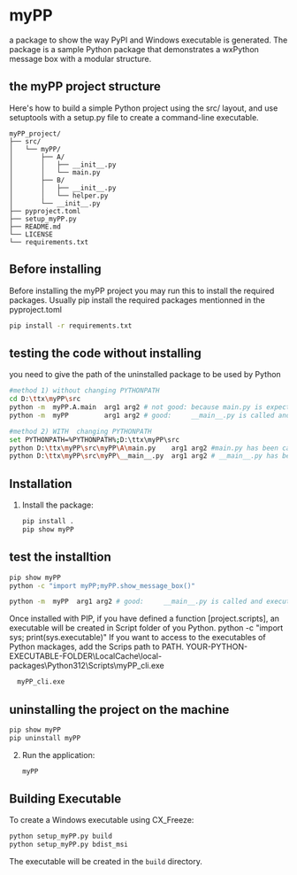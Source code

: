 # myPP
a package to show the way PyPI and Windows executable is generated.
The package is a sample Python package that demonstrates a wxPython message box with a modular structure.

## the myPP project structure 
Here's how to build a simple Python project using the src/ layout, and use setuptools with a setup.py file to create a command-line executable.
```
myPP_project/
├── src/
│   └── myPP/
│       ├── A/
│       │   ├── __init__.py
│       │   └── main.py
│       ├── B/
│       │   ├── __init__.py
│       │   └── helper.py
│       └── __init__.py
├── pyproject.toml
├── setup_myPP.py
├── README.md
└── LICENSE
└── requirements.txt
```
## Before installing
Before installing the myPP project you may run this to install the required packages.
Usually pip install the required packages mentionned in the pyproject.toml
```bash
pip install -r requirements.txt
```

## testing the code without installing

you need to give the path of the uninstalled package to be used by Python

```bash
#method 1) without changing PYTHONPATH
cd D:\ttx\myPP\src
python -m  myPP.A.main  arg1 arg2 # not good: because main.py is expected to be imported not executed 
python -m  myPP         arg1 arg2 # good:     __main__.py is called and executed

```

```bash
#method 2) WITH  changing PYTHONPATH
set PYTHONPATH=%PYTHONPATH%;D:\ttx\myPP\src
python D:\ttx\myPP\src\myPP\A\main.py    arg1 arg2 #main.py has been called
python D:\ttx\myPP\src\myPP\__main__.py  arg1 arg2 # __main__.py has been called.
```

## Installation

1. Install the package:
   ```bash
   pip install .
   pip show myPP
   ```
## test the installtion 

   ```bash
   pip show myPP
   python -c "import myPP;myPP.show_message_box()"

   python -m  myPP  arg1 arg2 # good:     __main__.py is called and executed

   ```
   Once installed with PIP, if you have defined a function  [project.scripts], 
   an executable will be created in Script folder of you Python.
   python -c "import sys; print(sys.executable)"
   If you want to access to the executables of Python mackages, add the Scrips path to PATH.
   YOUR-PYTHON-EXECUTABLE-FOLDER\LocalCache\local-packages\Python312\Scripts\myPP_cli.exe 

   ```bash
     myPP_cli.exe
   ```

## uninstalling the project on the machine 

   ```bash
   pip show myPP
   pip uninstall myPP
   ```
 
2. Run the application:
   ```bash
   myPP
   ```

## Building Executable

To create a Windows executable using CX_Freeze:

```bash
python setup_myPP.py build   
python setup_myPP.py bdist_msi
```

The executable will be created in the `build` directory.